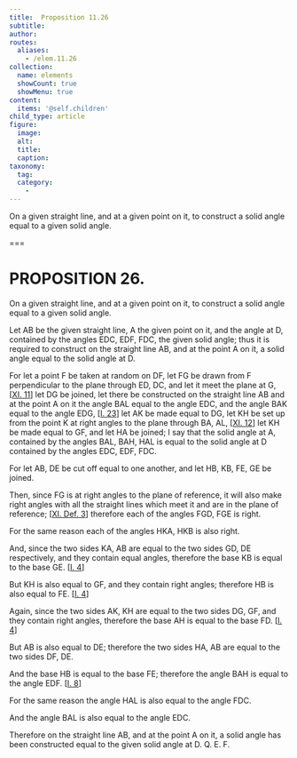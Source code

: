 ```yaml
---
title:  Proposition 11.26
subtitle: 
author:
routes:
  aliases:
    - /elem.11.26
collection:
  name: elements
  showCount: true
  showMenu: true
content:
  items: '@self.children'
child_type: article
figure:
  image:
  alt:
  title:
  caption:
taxonomy:
  tag:
  category:
    - 
---
```


<p><hi rend="ital">On a given straight line, and at a given point on it</hi>, <hi rend="ital">to construct a solid angle equal to a given solid angle.</hi>
      </p>

===

<h1>PROPOSITION 26.</h1>
<p><span class="ital">On a given straight line, and at a given point on it</span>, <span class="ital">to construct a solid angle equal to a given solid angle.</span>
      </p>

<p>Let <span class="ital">AB</span> be the given straight line, <span class="ital">A</span> the given point on it, and the angle at <span class="ital">D</span>, contained by the angles <span class="ital">EDC</span>, <span class="ital">EDF</span>, <span class="ital">FDC</span>, the given solid angle; thus it is required to construct on the straight line <span class="ital">AB</span>, and at the point <span class="ital">A</span> on it, a solid angle equal to the solid angle at <span class="ital">D</span>. 
      </p>

<p>For let a point <span class="ital">F</span> be taken at random on <span class="ital">DF</span>, let <span class="ital">FG</span> be drawn from <span class="ital">F</span> perpendicular to the plane through <span class="ital">ED</span>, <span class="ital">DC</span>, and let it meet the plane at <span class="ital">G</span>, [<a href="/elem.11.11">XI. 11</a>] let <span class="ital">DG</span> be joined, let there be constructed on the straight line <span class="ital">AB</span> and at the point <span class="ital">A</span> on it the angle <span class="ital">BAL</span> equal to the angle <span class="ital">EDC</span>, and the angle <span class="ital">BAK</span> equal to the angle <span class="ital">EDG</span>, [<a href="/elem.1.23">I. 23</a>] let <span class="ital">AK</span> be made equal to <span class="ital">DG</span>, <pb n="328"/>let <span class="ital">KH</span> be set up from the point <span class="ital">K</span> at right angles to the plane through <span class="ital">BA</span>, <span class="ital">AL</span>, [<a href="/elem.11.12">XI. 12</a>] let <span class="ital">KH</span> be made equal to <span class="ital">GF</span>, and let <span class="ital">HA</span> be joined; I say that the solid angle at <span class="ital">A</span>, contained by the angles <span class="ital">BAL</span>, <span class="ital">BAH</span>, <span class="ital">HAL</span> is equal to the solid angle at <span class="ital">D</span> contained by the angles <span class="ital">EDC</span>, <span class="ital">EDF</span>, <span class="ital">FDC</span>. </p>

<p>For let <span class="ital">AB</span>, <span class="ital">DE</span> be cut off equal to one another, and let <span class="ital">HB</span>, <span class="ital">KB</span>, <span class="ital">FE</span>, <span class="ital">GE</span> be joined. </p>

<p>Then, since <span class="ital">FG</span> is at right angles to the plane of reference, it will also make right angles with all the straight lines which meet it and are in the plane of reference; [<a href="/elem.11.def.3">XI. Def. 3</a>] therefore each of the angles <span class="ital">FGD</span>, <span class="ital">FGE</span> is right. </p>

<p>For the same reason each of the angles <span class="ital">HKA</span>, <span class="ital">HKB</span> is also right. </p>

<p>And, since the two sides <span class="ital">KA</span>, <span class="ital">AB</span> are equal to the two sides <span class="ital">GD</span>, <span class="ital">DE</span> respectively, and they contain equal angles, therefore the base <span class="ital">KB</span> is equal to the base <span class="ital">GE</span>. [<a href="/elem.1.4">I. 4</a>] </p>

<p>But <span class="ital">KH</span> is also equal to <span class="ital">GF</span>, and they contain right angles; therefore <span class="ital">HB</span> is also equal to <span class="ital">FE</span>. [<a href="/elem.1.4">I. 4</a>] </p>

<p>Again, since the two sides <span class="ital">AK</span>, <span class="ital">KH</span> are equal to the two sides <span class="ital">DG</span>, <span class="ital">GF</span>, and they contain right angles, therefore the base <span class="ital">AH</span> is equal to the base <span class="ital">FD</span>. [<a href="/elem.1.4">I. 4</a>] </p>

<p>But <span class="ital">AB</span> is also equal to <span class="ital">DE</span>; therefore the two sides <span class="ital">HA</span>, <span class="ital">AB</span> are equal to the two sides <span class="ital">DF</span>, <span class="ital">DE</span>. </p>

<p>And the base <span class="ital">HB</span> is equal to the base <span class="ital">FE</span>; therefore the angle <span class="ital">BAH</span> is equal to the angle <span class="ital">EDF</span>. [<a href="/elem.1.8">I. 8</a>] </p>

<p>For the same reason the angle <span class="ital">HAL</span> is also equal to the angle <span class="ital">FDC</span>. </p>

<p>And the angle <span class="ital">BAL</span> is also equal to the angle <span class="ital">EDC</span>. <pb n="329"/></p>

<p>Therefore on the straight line <span class="ital">AB</span>, and at the point <span class="ital">A</span> on it, a solid angle has been constructed equal to the given solid angle at <span class="ital">D</span>. Q. E. F.</p>
